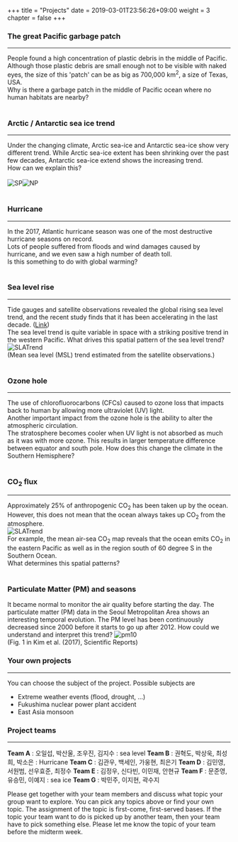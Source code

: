 +++
title = "Projects"
date = 2019-03-01T23:56:26+09:00
weight = 3
chapter = false
+++

### The great Pacific garbage patch
-----------------
People found a high concentration of plastic debris in the middle of Pacific.
Although those plastic debris are small enough not to be visible with naked eyes, the size of this 'patch' can be as big as 700,000 km<sup>2</sup>, a size of Texas, USA.  
Why is there a garbage patch in the middle of Pacific ocean where no human habitats are nearby?
<br>
<br>

### Arctic / Antarctic sea ice trend
-------------------------------------
Under the changing climate, Arctic sea-ice and Antarctic sea-ice show very different trend.
While Arctic sea-ice extent has been shrinking over the past few decades, Antarctic sea-ice extend shows the increasing trend.  
How can we explain this?  
<br>
![SP](../images/monthly_ice_11_SH.png)![NP](../images/monthly_ice_11_NH.png)
<br>
<br>

### Hurricane
--------------
In the 2017, Atlantic hurricane season was one of the most destructive hurricane seasons on record.  
Lots of people suffered from floods and wind damages caused by hurricane, and we even saw a high number of death toll.  
Is this something to do with global warming?
<br>
<br>

### Sea level rise
--------------------
Tide gauges and satellite observations revealed the global rising sea level trend, and the recent study finds that it has been accelerating in the last decade. ([Link](https://climate.nasa.gov/news/2680/new-study-finds-sea-level-rise-accelerating/))  
The sea level trend is quite variable in space with a striking positive trend in the western Pacific. What drives this spatial pattern of the sea level trend?
![SLATrend](../images/SLAtrend.png)  
(Mean sea level (MSL) trend estimated from the satellite observations.)
<br>
<br>

### Ozone hole
---------------
The use of chlorofluorocarbons (CFCs) caused to ozone loss that impacts back to human by allowing more ultraviolet (UV) light.  
Another important impact from the ozone hole is the ability to alter the atmospheric circulation.  
The stratosphere becomes cooler when UV light is not absorbed as much as it was with more ozone. This results in larger temperature difference between equator and south pole. How does this change the climate in the Southern Hemisphere?
<br>
<br>

### CO<sub>2</sub> flux
-----------------
Approximately 25% of anthropogenic CO<sub>2</sub> has been taken up by the ocean. However, this does not mean that the ocean always takes up CO<sub>2</sub> from the atmosphere.   
![SLATrend](../images/co2flux.jpg)  
For example, the mean air-sea CO<sub>2</sub> map reveals that the ocean emits CO<sub>2</sub> in the eastern Pacific as well as in the region south of 60 degree S in the Southern Ocean.  
What determines this spatial patterns?
<br>
<br>

### Particulate Matter (PM) and seasons
It became normal to monitor the air quality before starting the day.
The particulate matter (PM) data in the Seoul Metropolitan Area shows an interesting temporal evolution.
The PM level has been continuously decreased since 2000 before it starts to go up after 2012.
How could we understand and interpret this trend?
![pm10](../images/pm10_ts.png)  
(Fig. 1 in Kim et al. (2017), Scientific Reports)

### Your own projects
-------------------------
You can choose the subject of the project. Possible subjects are  
<ul>
  <li>Extreme weather events (flood, drought, ...)</li>
  <li>Fukushima nuclear power plant accident</li>
  <li>East Asia monsoon</li>
</ul>

### Project teams
-------------------------
**Team A** : 오일섭, 박산울, 조우진, 김지수     : sea level
**Team B** : 권혁도, 박상욱, 최성희, 박소은     : Hurricane
**Team C** : 김관우, 백세인, 가웅현, 최은기
**Team D** : 김민영, 서원범, 선우효준, 최정수
**Team E** : 김정우, 신다빈, 이민재, 안현규
**Team F** : 문준영, 유승민, 이예지            : sea ice
**Team G** : 박민주, 이지현, 곽수지


Please get together with your team members and discuss what topic your group want to explore.
You can pick any topics above or find your own topic.
The assignment of the topic is first-come, first-served bases.
If the topic your team want to do is picked up by another team, then your team have to pick something else.
Please let me know the topic of your team before the midterm week.
